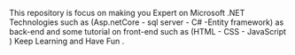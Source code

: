 This repository is focus on making you Expert on Microsoft .NET Technologies such as (Asp.netCore - sql server - C# -Entity framework) as back-end 
and some tutorial on front-end such as (HTML - CSS - JavaScript ) Keep Learning and Have Fun .
